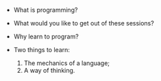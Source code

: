 * What is programming?

* What would you like to get out of these sessions?

* Why learn to program?

* Two things to learn:
  1. The mechanics of a language;
  2. A way of thinking.
  
  
